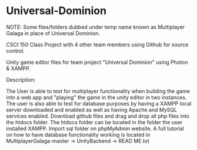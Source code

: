 # Universal-Dominion

NOTE: Some files/folders dubbed under temp name known as Multiplayer Galaga in place of Universal Dominion.

CSCI 150 Class Project with 4 other team members using Github for source control.

Unity game editor files for team project "Universal Dominion" using Photon &amp; XAMPP.

Description:

The User is able to test for multiplayer functionality when building the game into a web app and "playing" the game in the unity editor in two instances. The user is also able to test for database purposes by having a XAMPP local server downloaded and enabled as well as having Apache and MySQL services enabled. Download github files and drag and drop all php files into the htdocs folder. The htdocs folder can be located in the folder the user installed XAMPP. Import sql folder on phpMyAdmin website. A full tutorial on how to have database functionality working is located in MultiplayerGalaga-master -> UnityBackend -> READ ME.txt
